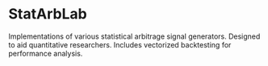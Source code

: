 # StatArbLab
 Implementations of various statistical arbitrage signal generators. Designed to aid quantitative researchers. Includes vectorized backtesting for performance analysis.
